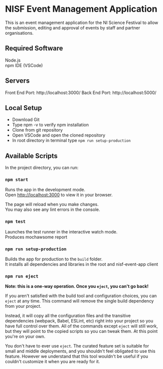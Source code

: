 # NISF Event Management Application

This is an event management application for the NI Science Festival to allow the submission, editing and approval of events by staff and partner organisations. 

## Required Software
Node.js\
npm
IDE (VSCode)

## Servers
Front End Port: http://localhost:3000/
Back End Port: http://localhost:5000/

## Local Setup
- Download Git
- Type npm -v to verify npm installation 
- Clone from git repository 
- Open VSCode and open the cloned repository
- In root directory in terminal type `npm run setup-production` 

## Available Scripts

In the project directory, you can run:

### `npm start`

Runs the app in the development mode.\
Open [http://localhost:3000](http://localhost:3000) to view it in your browser.

The page will reload when you make changes.\
You may also see any lint errors in the console.

### `npm test`

Launches the test runner in the interactive watch mode.\
Produces mochawsome report


### `npm run setup-production`

Builds the app for production to the `build` folder.\
It installs all dependencies and libraries in the root and nisf-event-app client


### `npm run eject`

**Note: this is a one-way operation. Once you `eject`, you can't go back!**

If you aren't satisfied with the build tool and configuration choices, you can `eject` at any time. This command will remove the single build dependency from your project.

Instead, it will copy all the configuration files and the transitive dependencies (webpack, Babel, ESLint, etc) right into your project so you have full control over them. All of the commands except `eject` will still work, but they will point to the copied scripts so you can tweak them. At this point you're on your own.

You don't have to ever use `eject`. The curated feature set is suitable for small and middle deployments, and you shouldn't feel obligated to use this feature. However we understand that this tool wouldn't be useful if you couldn't customize it when you are ready for it.

#